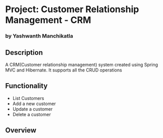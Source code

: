 # Project: Customer Relationship Management - CRM
### by Yashwanth Manchikatla

## Description
A CRM(Customer relationship management) system created using Spring MVC and Hibernate. It supports all the CRUD operations

## Functionality
- List Customers
- Add a new customer
- Update a customer
- Delete a customer

## Overview

